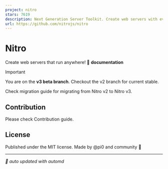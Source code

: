 ```yaml
---
project: nitro
stars: 7619
description: Next Generation Server Toolkit. Create web servers with everything you need and deploy them wherever you prefer.
url: https://github.com/nitrojs/nitro
---
```


Nitro
=====

Create web servers that run anywhere! 📖 **documentation**

Important

You are on the **v3 beta branch**. Checkout the v2 branch for current stable.

Check migration guide for migrating from Nitro v2 to Nitro v3.

Contribution
------------

Please check Contribution guide.

License
-------

Published under the MIT license. Made by @pi0 and community 💛  
  

* * *

_🤖 auto updated with automd_

